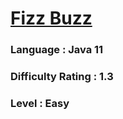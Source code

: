 # [Fizz Buzz](https://open.kattis.com/problems/fizzbuzz)

### Language : Java 11

### Difficulty Rating : 1.3

### Level : Easy
